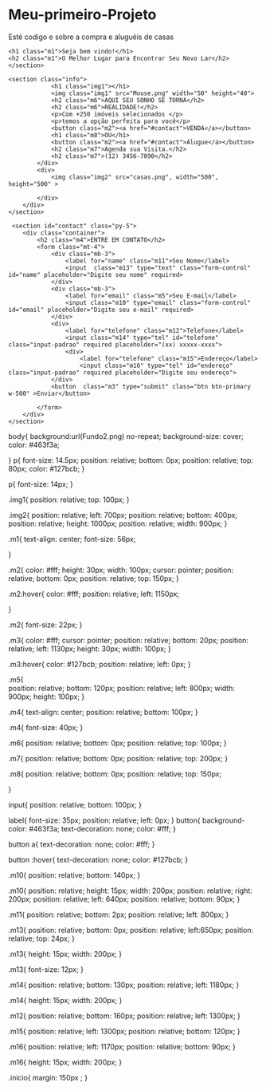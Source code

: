# Meu-primeiro-Projeto
Esté codigo e sobre a compra e aluguéis de casas

<!DOCTYPE html>
<html lang="pt-BR">
<head>
    <meta charset="UTF-8">
    <meta name="viewport" content="width=device-width, initial-scale= 1.0">
    <title>Seja Bem vindo!</title>
    <link rel="stylesheet" href="./style.css">
    <link rel="preconnect" href="https://fonts.googleapis.com">

</head>
<body>
    <section class="inicio">

    <h1 class="m1">Seja bem vindo!</h1>
    <h2 class="m1">O Melhor Lugar para Encontrar Seu Novo Lar</h2>
    </section>

    <section class="info">
                <h1 class="img1"></h1>
                <img class="img1" src="Mouse.png" width="50" height="40">
                <h2 class="m6">AQUI SEU SONHO SE TORNA</h2>
                <h2 class="m6">REALIDADE!</h2>
                <p>Com +250 imóveis selecionados </p>
                <p>temos a opção perfeita para você</p>
                <button class="m2"><a href="#contact">VENDA</a></button>
                <h1 class="m8">OU</h1>
                <button class="m2"><a href="#contact">Alugue</a></button>
                <h2 class="m7">Agenda sua Visita.</h2>
                <h2 class="m7">(12) 3456-7890</h2>
            </div>
            <div>
                <img class="img2" src="casas.png", width="500", height="500" >
                
            </div>
        </div>
    </section>
    
     <section id="contact" class="py-5">
        <div class="container">
            <h2 class="m4">ENTRE EM CONTATO</h2>
            <form class="mt-4">
                <div class="mb-3">
                    <label for="name" class="m11">Seu Nome</label>
                    <input  class="m13" type="text" class="form-control" id="name" placeholder="Digite seu nome" required>
                </div>
                <div class="mb-3">
                    <label for="email" class="m5">Seu E-mail</label>
                    <input class="m10" type="email" class="form-control" id="email" placeholder="Digite seu e-mail" required>
                </div>
                <div>
                    <label for="telefone" class="m12">Telefone</label>
                    <input class="m14" type="tel" id="telefone" class="input-padrao" required placeholder="(xx) xxxxx-xxxx">
                    <div>
                        <label for="telefone" class="m15">Endereço</label>
                        <input class="m16" type="tel" id="endereço" class="input-padrao" required placeholder="Digite seu endereço">
                </div>
                <button  class="m3" type="submit" class="btn btn-primary w-500" >Enviar</button>
                
            </form>
        </div>
    </section>

    
</body>

</html>




body{
 background:url(Fundo2.png) no-repeat;
 background-size: cover;
 color: #463f3a;

}
 p{
    font-size: 14.5px;
    position: relative;
    bottom: 0px;
    position: relative;
    top: 80px;
    color: #127bcb;
 }

 p{
    font-size: 14px;
 }


 .img1{
    position: relative;
    top: 100px;
 }

.img2{
    position: relative;
    left: 700px;
    position: relative;
    bottom: 400px;
    position: relative;
    height: 1000px;
    position: relative;
    width: 900px;
}

.m1{
    text-align: center;
    font-size: 56px;
    
}

.m2{
    color: #fff;
    height: 30px;
    width: 100px;
    cursor: pointer;
    position: relative;
    bottom: 0px;
    position: relative;
    top: 150px;
}

.m2:hover{
 color: #fff;
 position: relative;
 left: 1150px;
 
}

.m2{
 font-size: 22px;
}

.m3{
    color: #fff;
    cursor: pointer;
    position: relative;
    bottom: 20px;
    position: relative;
    left: 1130px;
    height: 30px;
    width: 100px;
}

.m3:hover{
    color: #127bcb;
    position: relative;
    left: 0px;
 }

.m5{  
    position: relative;
    bottom: 120px;
    position: relative;
    left: 800px;
    width: 900px;
    height: 100px;
}

.m4{
    text-align: center;
    position: relative;
    bottom: 100px;
}

.m4{
    font-size: 40px;
}

.m6{
    position: relative;
    bottom: 0px;
    position: relative;
    top: 100px;
}

.m7{
    position: relative;
    bottom: 0px;
    position: relative;
    top: 200px;
}

.m8{
    position: relative;
    bottom: 0px;
    position: relative;
    top: 150px;
    
}

input{
    position: relative;
    bottom: 100px;
}

label{
    font-size: 35px;
    position: relative;
    left: 0px;
}
button{
    background-color: #463f3a;
    text-decoration: none;
    color: #fff;
}

 button a{
    text-decoration: none;
    color: #fff;
}

button :hover{
    text-decoration: none;
    color: #127bcb;
}

.m10{
    position: relative;
    bottom: 140px;
}

.m10{
    position: relative;
    height: 15px;
    width: 200px;
    position: relative;
    right: 200px;
    position: relative;
    left: 640px;
    position: relative;
    bottom: 90px;
}

.m11{
    position: relative;
    bottom: 2px;
    position: relative;
    left: 800px;
}



.m13{
    position: relative;
    bottom: 0px;
    position: relative;
    left:650px;
    position: relative;
    top: 24px;
}

.m13{
    height: 15px;
    width: 200px;
}

.m13{
    font-size: 12px;
}

.m14{
    position: relative;
    bottom: 130px;
    position: relative;
    left: 1180px;
}

.m14{
    height: 15px;
    width: 200px;
}

.m12{
    position: relative;
    bottom: 160px;
    position: relative;
    left: 1300px;
}

.m15{
    position: relative;
    left: 1300px;
    position: relative;
    bottom: 120px;
}

.m16{
    position: relative;
    left: 1170px;
    position: relative;
    bottom: 90px;
}


.m16{
    height: 15px;
    width: 200px;
}

.inicio{
    margin: 150px ;
}
